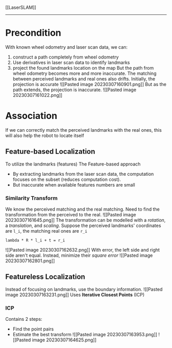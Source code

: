 [[LaserSLAM]]
****
# Precondition
With known wheel odometry and laser scan data, we can:
1. construct a path completely from wheel odometry
2. Use derivatives in laser scan data to identify landmarks
3. project the found landmarks location on the map
But the path from wheel odometry becomes more and more inaccurate. The matching between perceived landmarks and real ones also drifts.
Initially, the projection is accurate
![[Pasted image 20230307160901.png]]
But as the path extends, the projection is inaccurate.
![[Pasted image 20230307161022.png]]
# Association
If we can correctly match the perceived landmarks with the real ones, this will also help the robot to locate itself
## Feature-based Localization
To utilize the landmarks (features)
The Feature-based approach
-   By extracting landmarks from the laser scan data, the computation focuses on the subset (reduces computation cost). 
-   But inaccurate when available features numbers are small
### Similarity Transform
We know the perceived matching and the real matching.
Need to find the transformation from the perceived to the real.
![[Pasted image 20230307161645.png]]
The transformation can be modelled with a _rotation_, a _translation_, and _scaling_.
Suppose the perceived landmarks' coordinates are `l_i`, the matching real ones are `r_i`
```
lambda * R * l_i + t = r_i
```
![[Pasted image 20230307162632.png]]
With error, the left side and right side aren't equal. Instead, minimize their _square error_
![[Pasted image 20230307162801.png]]


## Featureless Localization
Instead of focusing on landmarks, use the boundary information.
![[Pasted image 20230307163231.png]]
Uses **Iterative Closest Points** (ICP)
### ICP
Contains 2 steps:
- Find the point pairs
- Estimate the best transform
![[Pasted image 20230307163953.png]]
![[Pasted image 20230307164625.png]]